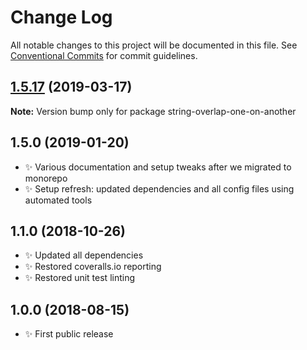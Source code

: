 # Change Log

All notable changes to this project will be documented in this file.
See [Conventional Commits](https://conventionalcommits.org) for commit guidelines.

## [1.5.17](https://gitlab.com/codsen/codsen/compare/string-overlap-one-on-another@1.5.13...string-overlap-one-on-another@1.5.17) (2019-03-17)

**Note:** Version bump only for package string-overlap-one-on-another





## 1.5.0 (2019-01-20)

- ✨ Various documentation and setup tweaks after we migrated to monorepo
- ✨ Setup refresh: updated dependencies and all config files using automated tools

## 1.1.0 (2018-10-26)

- ✨ Updated all dependencies
- ✨ Restored coveralls.io reporting
- ✨ Restored unit test linting

## 1.0.0 (2018-08-15)

- ✨ First public release
